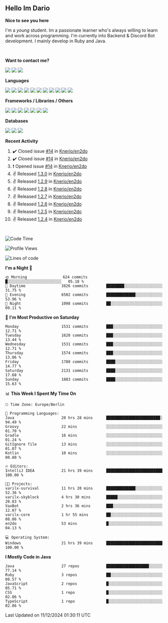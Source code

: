 <h2>Hello Im Dario</h2>

**Nice to see you here**

I'm a *young* student. Im a passionate learner who's always willing to learn and work across
programming. I'm currently into Backend & Discord Bot development. I mainly develop in Ruby and Java.

<br/>

**Want to contact me?**

<a href="https://github.com/knerio"><img src="https://img.shields.io/badge/-Github-blue?style=for-the-badge&logo=github&logoColor=white"/></a> <a href="https://discord.com/users/639416958923702292"><img src="https://img.shields.io/badge/-knerio-blue?style=for-the-badge&logo=discord&logoColor=white"/></a> <a href="https://twitch.tv/dopalos_"><img src="https://img.shields.io/badge/-twitch-blue?style=for-the-badge&logo=twitch&logoColor=white"/></a>

**Languages**

<img src="https://img.shields.io/badge/-HTML-blue?style=for-the-badge&logo=html5&logoColor=white"/> <img src="https://img.shields.io/badge/-CSS-blue?style=for-the-badge&logo=CSS3&logoColor=white"/> <img src="https://img.shields.io/badge/-Javascript-blue?style=for-the-badge&logo=javascript&logoColor=white"/> <img src="https://img.shields.io/badge/-Typescript-blue?style=for-the-badge&logo=TypeScript&logoColor=white"/> <img src="https://img.shields.io/badge/-Java-blue?style=for-the-badge&logo=java&logoColor=white"/> <img src="https://img.shields.io/badge/-Kotlin-blue?style=for-the-badge&logo=kotlin&logoColor=white"/> <img src="https://img.shields.io/badge/-SQL-blue?style=for-the-badge&logo=MYSQL&logoColor=white"/> <img src="https://img.shields.io/badge/-Markdown-blue?style=for-the-badge&logo=Markdown&logoColor=white"/> <img src="https://img.shields.io/badge/-JSON-blue?style=for-the-badge&logo=JSON&logoColor=white"/> <img src="https://img.shields.io/badge/-Git-blue?style=for-the-badge&logo=Git&logoColor=white"/> <img src="https://img.shields.io/badge/-Ruby-blue?style=for-the-badge&logo=Ruby&logoColor=white"/>
<br/>

 **Frameworks / Libraries / Others**

<img src="https://img.shields.io/badge/-Bootstrap-blue?style=for-the-badge&logo=Bootstrap&logoColor=white"/> <img src="https://img.shields.io/badge/-Node.JS-blue?style=for-the-badge&logo=node.js&logoColor=white"/> <img src="https://img.shields.io/badge/-React-blue?style=for-the-badge&logo=React&logoColor=white"/> <img src="https://img.shields.io/badge/-Express-blue?style=for-the-badge&logo=Express&logoColor=white"/> <img src="https://img.shields.io/badge/-Next.Js-blue?style=for-the-badge&logo=Next.Js&logoColor=white"/> <img src="https://img.shields.io/badge/-Ruby_On_Rails-blue?style=for-the-badge&logo=ruby-on-rails&logoColor=white"/> <img src="https://img.shields.io/badge/-JDA-blue?style=for-the-badge&logo=JDA&logoColor=white"/>

**Databases**

<img src="https://img.shields.io/badge/-MongoDB-blue?style=for-the-badge&logo=mongodb&logoColor=white"/> <img src="https://img.shields.io/badge/-MariaDB-blue?style=for-the-badge&logo=MariaDB&logoColor=white"/>
<img src="https://img.shields.io/badge/-PostgreSQL-blue?style=for-the-badge&logo=PostgreSQl&logoColor=white"/>

**Recent Activity**

<!--RECENT_ACTIVITY:start-->
1. ✔️ Closed issue [#14](https://github.com/Knerio/en2do/issues/14) in [Knerio/en2do](https://github.com/Knerio/en2do)<br>
2. ✔️ Closed issue [#14](https://github.com/Knerio/en2do/issues/14) in [Knerio/en2do](https://github.com/Knerio/en2do)<br>
3. ❗️ Opened issue [#14](https://github.com/Knerio/en2do/issues/14) in [Knerio/en2do](https://github.com/Knerio/en2do)<br>
4. ✌️ Released [1.3.0](https://github.com/Knerio/en2do/releases/tag/1.3.0) in [Knerio/en2do](https://github.com/Knerio/en2do)<br>
5. ✌️ Released [1.2.9](https://github.com/Knerio/en2do/releases/tag/1.2.9) in [Knerio/en2do](https://github.com/Knerio/en2do)<br>
6. ✌️ Released [1.2.8](https://github.com/Knerio/en2do/releases/tag/1.2.8) in [Knerio/en2do](https://github.com/Knerio/en2do)<br>
7. ✌️ Released [1.2.7](https://github.com/Knerio/en2do/releases/tag/1.2.7) in [Knerio/en2do](https://github.com/Knerio/en2do)<br>
8. ✌️ Released [1.2.6](https://github.com/Knerio/en2do/releases/tag/1.2.6) in [Knerio/en2do](https://github.com/Knerio/en2do)<br>
9. ✌️ Released [1.2.5](https://github.com/Knerio/en2do/releases/tag/1.2.5) in [Knerio/en2do](https://github.com/Knerio/en2do)<br>
10. ✌️ Released [1.2.4](https://github.com/Knerio/en2do/releases/tag/1.2.4) in [Knerio/en2do](https://github.com/Knerio/en2do)<br>
<!--RECENT_ACTIVITY:end-->
 
#

<!--START_SECTION:waka-->
![Code Time](http://img.shields.io/badge/Code%20Time-645%20hrs%2052%20mins-blue)

![Profile Views](http://img.shields.io/badge/Profile%20Views-6-blue)

![Lines of code](https://img.shields.io/badge/From%20Hello%20World%20I%27ve%20Written-624.1%20thousand%20lines%20of%20code-blue)

**I'm a Night 🦉** 

```text
🌞 Morning                624 commits         █░░░░░░░░░░░░░░░░░░░░░░░░   05.18 % 
🌆 Daytime                3826 commits        ████████░░░░░░░░░░░░░░░░░   31.75 % 
🌃 Evening                6502 commits        █████████████░░░░░░░░░░░░   53.96 % 
🌙 Night                  1098 commits        ██░░░░░░░░░░░░░░░░░░░░░░░   09.11 % 
```
📅 **I'm Most Productive on Saturday** 

```text
Monday                   1531 commits        ███░░░░░░░░░░░░░░░░░░░░░░   12.71 % 
Tuesday                  1620 commits        ███░░░░░░░░░░░░░░░░░░░░░░   13.44 % 
Wednesday                1531 commits        ███░░░░░░░░░░░░░░░░░░░░░░   12.71 % 
Thursday                 1574 commits        ███░░░░░░░░░░░░░░░░░░░░░░   13.06 % 
Friday                   1780 commits        ████░░░░░░░░░░░░░░░░░░░░░   14.77 % 
Saturday                 2131 commits        ████░░░░░░░░░░░░░░░░░░░░░   17.68 % 
Sunday                   1883 commits        ████░░░░░░░░░░░░░░░░░░░░░   15.63 % 
```


📊 **This Week I Spent My Time On** 

```text
🕑︎ Time Zone: Europe/Berlin

💬 Programming Languages: 
Java                     20 hrs 28 mins      ████████████████████████░   94.49 % 
Groovy                   22 mins             ░░░░░░░░░░░░░░░░░░░░░░░░░   01.70 % 
Gradle                   16 mins             ░░░░░░░░░░░░░░░░░░░░░░░░░   01.24 % 
GitIgnore file           13 mins             ░░░░░░░░░░░░░░░░░░░░░░░░░   01.07 % 
Kotlin                   10 mins             ░░░░░░░░░░░░░░░░░░░░░░░░░   00.80 % 

🔥 Editors: 
IntelliJ IDEA            21 hrs 39 mins      █████████████████████████   100.00 % 

🐱‍💻 Projects: 
varilx-survival          11 hrs 20 mins      █████████████░░░░░░░░░░░░   52.36 % 
varilx-skyblock          4 hrs 30 mins       █████░░░░░░░░░░░░░░░░░░░░   20.83 % 
VaxBot                   2 hrs 36 mins       ███░░░░░░░░░░░░░░░░░░░░░░   12.07 % 
varilx-core              1 hr 55 mins        ██░░░░░░░░░░░░░░░░░░░░░░░   08.86 % 
en2do                    53 mins             █░░░░░░░░░░░░░░░░░░░░░░░░   04.13 % 

💻 Operating System: 
Windows                  21 hrs 39 mins      █████████████████████████   100.00 % 
```

**I Mostly Code in Java** 

```text
Java                     27 repos            ███████████████████░░░░░░   77.14 % 
Ruby                     3 repos             ██░░░░░░░░░░░░░░░░░░░░░░░   08.57 % 
JavaScript               2 repos             █░░░░░░░░░░░░░░░░░░░░░░░░   05.71 % 
CSS                      1 repo              █░░░░░░░░░░░░░░░░░░░░░░░░   02.86 % 
TypeScript               1 repo              █░░░░░░░░░░░░░░░░░░░░░░░░   02.86 % 
```




 Last Updated on 11/12/2024 01:30:11 UTC
<!--END_SECTION:waka-->

